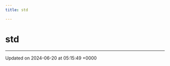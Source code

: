```yaml
---
title: std

---
```


# std








-------------------------------

Updated on 2024-06-20 at 05:15:49 +0000